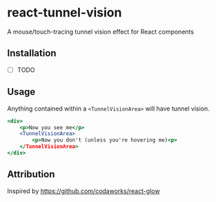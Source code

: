 # react-tunnel-vision

A mouse/touch-tracing tunnel vision effect for React components

## Installation

- [ ] TODO

## Usage

Anything contained within a `<TunnelVisionArea>` will have tunnel vision.

```jsx
<div>
    <p>Now you see me</p>
    <TunnelVisionArea>
        <p>Now you don't (unless you're hovering me)<p>
    </TunnelVisionArea>
</div>
```

## Attribution

Inspired by https://github.com/codaworks/react-glow